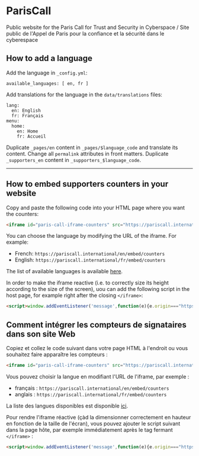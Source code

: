 # ParisCall

Public website for the Paris Call for Trust and Security in Cyberspace / Site public de l'Appel de Paris pour la confiance et la sécurité dans le cyberespace

## How to add a language

Add the language in `_config.yml`:

```
available_languages: [ en, fr ]
```

Add translations for the language in the `data/translations` files:

```
lang:
  en: English
  fr: Français
menu:
  home:
    en: Home
    fr: Accueil
```

Duplicate `_pages/en` content in `_pages/$language_code` and translate its content.
Change all `permalink` attributes in front matters.
Duplicate `_supporters_en` content in `_supporters_$language_code`.

- - -

## How to embed supporters counters in your website

Copy and paste the following code into your HTML page where you want the counters:

```html
<iframe id="paris-call-iframe-counters" src="https://pariscall.international/en/embed/counters" style="width:100%;border:none;"></iframe>
```

You can choose the language by modifying the URL of the iframe. For example:

- French: `https://pariscall.international/en/embed/counters`
- English: `https://pariscall.international/fr/embed/counters`

The list of available languages is available [here](https://github.com/ambanum/ParisCall/blob/master/_config.yml#L9).

In order to make the iframe reactive (i.e. to correctly size its height according to the size of the screen), uou can add the following script in the host page, for example right after the closing `</iframe>`:

```html
<script>window.addEventListener('message',function(e){e.origin==="https://pariscall.international"&&e.data.hasOwnProperty("parisCallFrameHeight")&&(document.getElementById("paris-call-iframe-counters").style.height=`${e.data.parisCallFrameHeight}px`)});</script>
```

## Comment intégrer les compteurs de signataires dans son site Web

Copiez et collez le code suivant dans votre page HTML à l'endroit ou vous souhaitez faire apparaître les compteurs :

```html
<iframe id="paris-call-iframe-counters" src="https://pariscall.international/fr/embed/counters" style="width:100%;border:none;"></iframe>
```

Vous pouvez choisir la langue en modifiant l'URL de l'iframe, par exemple :

- français : `https://pariscall.international/en/embed/counters`
- anglais : `https://pariscall.international/fr/embed/counters`

La liste des langues disponibles est disponible [ici](https://github.com/ambanum/ParisCall/blob/master/_config.yml#L9).

Pour rendre l'iframe réactive (çàd la dimensionner correctement en hauteur en fonction de la taille de l'écran), vous pouvez ajouter le script suivant dans la page hôte, par exemple immédiatement après le tag fermant `</iframe>` :

```html
<script>window.addEventListener('message',function(e){e.origin==="https://pariscall.international"&&e.data.hasOwnProperty("parisCallFrameHeight")&&(document.getElementById("paris-call-iframe-counters").style.height=`${e.data.parisCallFrameHeight}px`)});</script>
```
